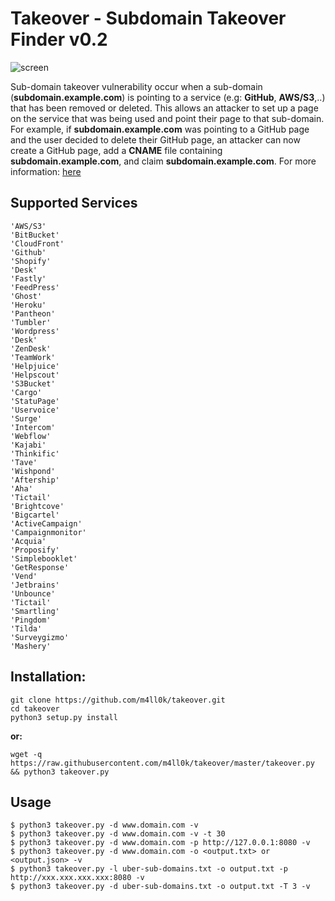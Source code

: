 # Takeover - Subdomain Takeover Finder v0.2

![screen](https://i.imgur.com/rggaoj8.png)

Sub-domain takeover vulnerability occur when a sub-domain (**subdomain.example.com**) is pointing to a service (e.g: **GitHub**, **AWS/S3**,..) that has been removed or deleted. This allows an attacker to set up a page on the service that was being used and point their page to that sub-domain. For example, if **subdomain.example.com** was pointing to a GitHub page and the user decided to delete their GitHub page, an attacker can now create a GitHub page, add a **CNAME** file containing **subdomain.example.com**, and claim **subdomain.example.com**. For more information: [here](https://labs.detectify.com/2014/10/21/hostile-subdomain-takeover-using-herokugithubdesk-more/)

## Supported Services

```
'AWS/S3'
'BitBucket'
'CloudFront'
'Github'
'Shopify'
'Desk'
'Fastly'
'FeedPress'
'Ghost'
'Heroku'
'Pantheon'
'Tumbler'
'Wordpress'
'Desk'
'ZenDesk'
'TeamWork'
'Helpjuice'
'Helpscout'
'S3Bucket'
'Cargo'
'StatuPage'
'Uservoice'
'Surge'
'Intercom'
'Webflow'
'Kajabi'
'Thinkific'
'Tave'
'Wishpond'
'Aftership'
'Aha'
'Tictail'
'Brightcove'
'Bigcartel'
'ActiveCampaign'
'Campaignmonitor'
'Acquia'
'Proposify'
'Simplebooklet'
'GetResponse'
'Vend'
'Jetbrains'
'Unbounce'
'Tictail'
'Smartling'
'Pingdom'
'Tilda'
'Surveygizmo'
'Mashery'
```

## Installation:

```shell
git clone https://github.com/m4ll0k/takeover.git
cd takeover
python3 setup.py install
```

**or:**

```
wget -q https://raw.githubusercontent.com/m4ll0k/takeover/master/takeover.py && python3 takeover.py
```

## Usage

```
$ python3 takeover.py -d www.domain.com -v 
$ python3 takeover.py -d www.domain.com -v -t 30
$ python3 takeover.py -d www.domain.com -p http://127.0.0.1:8080 -v 
$ python3 takeover.py -d www.domain.com -o <output.txt> or <output.json> -v 
$ python3 takeover.py -l uber-sub-domains.txt -o output.txt -p http://xxx.xxx.xxx.xxx:8080 -v 
$ python3 takeover.py -d uber-sub-domains.txt -o output.txt -T 3 -v 
```
